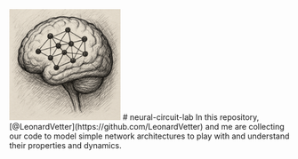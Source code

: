 <img src="nn_brain.png" width="200"/>
# neural-circuit-lab
In this repository, [@LeonardVetter](https://github.com/LeonardVetter) and me are collecting our code to model simple network architectures to play with and understand their properties and dynamics.
